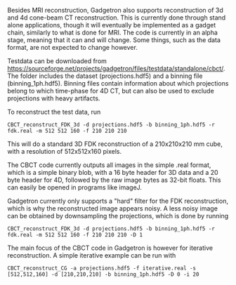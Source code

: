 Besides MRI reconstruction, Gadgetron also supports reconstruction of 3d and 4d cone-beam CT reconstruction. This is currently done through stand alone applications, though it will eventually be implemented as a gadget chain, similarly to what is done for MRI.
The code is currently in an alpha stage, meaning that it can and will change. Some things, such as the data format, are not expected to change however.

Testdata can be downloaded from <https://sourceforge.net/projects/gadgetron/files/testdata/standalone/cbct/>. The folder includes the dataset (projections.hdf5) and a binning file (binning_1ph.hdf5).
Binning files contain information about which projections belong to which time-phase for 4D CT, but can also be used to exclude projections with heavy artifacts. 


To reconstruct the test data, run

    CBCT_reconstruct_FDK_3d -d projections.hdf5 -b binning_1ph.hdf5 -r fdk.real -m 512 512 160 -f 210 210 210

This will do a standard 3D FDK reconstruction of a 210x210x210 mm cube, with a resolution of 512x512x160 pixels.

The CBCT code currently outputs all images in the simple .real format, which is a simple binary blob, with a 16 byte header for 3D data and a 20 byte header for 4D, followed by the raw image bytes as 32-bit floats. This can easily be opened in programs like imageJ.

Gadgetron currently only supports a "hard" filter for the FDK reconstruction, which is why the reconstructed image appears noisy. A less noisy image can be obtained by downsampling the projections, which is done by running

    CBCT_reconstruct_FDK_3d -d projections.hdf5 -b binning_1ph.hdf5 -r fdk.real -m 512 512 160 -f 210 210 210 -D 1

The main focus of the CBCT code in Gadgetron is however for iterative reconstruction. A simple iterative example can be run with 

    CBCT_reconstruct_CG -a projections.hdf5 -f iterative.real -s [512,512,160] -d [210,210,210] -b binning_1ph.hdf5 -D 0 -i 20

